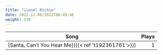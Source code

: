 ```yaml
---
title: "Lionel Richie"
date: 2022-12-08/2022T06:49:46
weight: 339
---
```




 Song | Plays 
----- | -----:
[Santa, Can’t You Hear Me]({{< ref 't192361761'>}}) | 1
